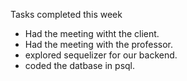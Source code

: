 Tasks completed this week
- Had the meeting witht the client.
- Had the meeting with the professor.
- explored sequelizer for our backend.
- coded the datbase in psql.
